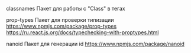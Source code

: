 classnames        Пакет для работы с "Class" в тегах

prop-types        Пакет для проверки типизации
https://www.npmjs.com/package/prop-types
https://ru.react.js.org/docs/typechecking-with-proptypes.html

nanoid               Пакет для генерации id
https://www.npmjs.com/package/nanoid
